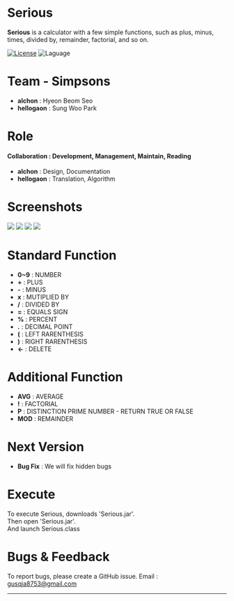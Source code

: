 # **Serious**

**Serious**
is a calculator with a few simple functions, such as plus, minus, times, divided by, remainder, factorial, and so on.

[![License](https://img.shields.io/badge/license-GPLv3-green.svg)](http://www.gnu.org/licenses/gpl-3.0.html)
![Laguage](https://img.shields.io/badge/language-JAVA-red.svg)
# **Team** - Simpsons
-  **alchon** : Hyeon Beom Seo  
- **hellogaon** : Sung Woo Park  

# **Role**
#### **Collaboration** : Development, Management, Maintain, Reading
- **alchon** :  Design, Documentation
- **hellogaon** :  Translation, Algorithm  

 


# **Screenshots**

![](http://imageshack.com/a/img921/4945/3EX9NE.png)
![](http://imageshack.com/a/img922/9783/Gnxmj0.png)
![](http://imageshack.com/a/img923/6991/lFyYbc.png)
![](http://imageshack.com/a/img924/3976/qZTqfx.png)
# **Standard Function**

- **0~9** : NUMBER
- **+** :  PLUS
- **-** :  MINUS
- **x** : MUTIPLIED BY
- **/** : DIVIDED BY
- **=** : EQUALS SIGN
- **%** : PERCENT
- **.** : DECIMAL POINT
- **(** : LEFT RARENTHESIS
- **)** : RIGHT RARENTHESIS
- **<-** : DELETE




# **Additional Function**

- **AVG** : AVERAGE
- **!** : FACTORIAL
- **P** : DISTINCTION PRIME NUMBER - RETURN TRUE OR FALSE
- **MOD** : REMAINDER

# **Next Version**

- **Bug Fix** : We will fix hidden bugs


# **Execute**

To execute Serious, downloads 'Serious.jar'.  
Then open 'Serious.jar'.  
And launch Serious.class  


# **Bugs & Feedback**

To report bugs, please create a GitHub issue.
Email : gusqja8753@gmail.com

----------------------
